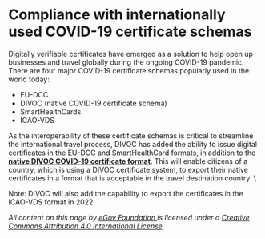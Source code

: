 # Compliance with internationally used COVID-19 certificate schemas

Digitally verifiable certificates have emerged as a solution to help open up businesses and travel globally during the ongoing COVID-19 pandemic. There are four major COVID-19 certificate schemas popularly used in the world today:

* EU-DCC
* DIVOC (native COVID-19 certificate schema)
* SmartHealthCards&#x20;
* ICAO-VDS

As the interoperability of these certificate schemas is critical to streamline the international travel process, DIVOC has added the ability to issue digital certificates in the EU-DCC and SmartHealthCard formats, in addition to the [**native DIVOC COVID-19 certificate format**](../divoc-native-covid-19-certificate-specification/). This will enable citizens of a country, which is using a DIVOC certificate system, to export their native certificates in a format that is acceptable in the travel destination country. \


Note: DIVOC will also add the capability to export the certificates in the ICAO-VDS format in 2022.



_All content on this page by_ [_eGov Foundation_ ](https://egov.org.in)_is licensed under a_ [_Creative Commons Attribution 4.0 International License_](http://creativecommons.org/licenses/by/4.0/)_._
